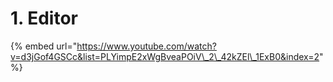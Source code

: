 # 1. Editor

{% embed url="https://www.youtube.com/watch?v=d3jGof4GSCc&list=PLYimpE2xWgBveaPOiV\_2\_42kZEl\_1ExB0&index=2" %}



